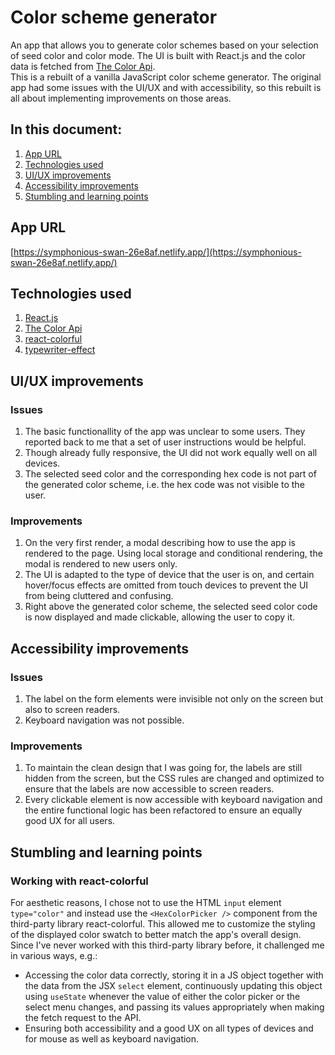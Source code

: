 # Color scheme generator
An app that allows you to generate color schemes based on your selection of seed color and color mode. The UI is built with React.js and the color data is fetched from [The Color Api](https://www.thecolorapi.com/).  
This is a rebuilt of a vanilla JavaScript color scheme generator. The original app had some issues with the UI/UX and with accessibility, so this rebuilt is all about implementing improvements on those areas.

## In this document:
1. [App URL](#app-url)
2. [Technologies used](#technologies-used)
3. [UI/UX improvements](#ui/ux-improvements)
4. [Accessibility improvements](#accessibility-improvements)
5. [Stumbling and learning points](#stumbling-and-learning-points)


## App URL
[https://symphonious-swan-26e8af.netlify.app/](https://symphonious-swan-26e8af.netlify.app/)


## Technologies used
1. [React.js](https://react.dev/)
2. [The Color Api](https://www.thecolorapi.com/)
3. [react-colorful](https://www.npmjs.com/package/react-colorful)
4. [typewriter-effect](https://www.npmjs.com/package/typewriter-effect)


## UI/UX improvements
### Issues
1. The basic functionallity of the app was unclear to some users. They reported back to me that a set of user instructions would be helpful.
2. Though already fully responsive, the UI did not work equally well on all devices.
3. The selected seed color and the corresponding hex code is not part of the generated color scheme, i.e. the hex code was not visible to the user.

### Improvements
1. On the very first render, a modal describing how to use the app is rendered to the page. Using local storage and conditional rendering, the modal is rendered to new users only.
2. The UI is adapted to the type of device that the user is on, and certain hover/focus effects are omitted from touch devices to prevent the UI from being cluttered and confusing.
3. Right above the generated color scheme, the selected seed color code is now displayed and made clickable, allowing the user to copy it.


## Accessibility improvements
### Issues
1. The label on the form elements were invisible not only on the screen but also to screen readers.
2. Keyboard navigation was not possible.

### Improvements
1. To maintain the clean design that I was going for, the labels are still hidden from the screen, but the CSS rules are changed and optimized to ensure that the labels are now accessible to screen readers.
2. Every clickable element is now accessible with keyboard navigation and the entire functional logic has been refactored to ensure an equally good UX for all users.


## Stumbling and learning points
### Working with react-colorful
For aesthetic reasons, I chose not to use the HTML `input` element `type="color"` and instead use the `<HexColorPicker />` component from the third-party library react-colorful. This allowed me to customize the styling of the displayed color swatch to better match the app's overall design. Since I've never worked with this third-party library before, it challenged me in various ways, e.g.:
- Accessing the color data correctly, storing it in a JS object together with the data from the JSX `select` element, continuously updating this object using `useState` whenever the value of either the color picker or the select menu changes, and passing its values appropriately when making the fetch request to the API.
- Ensuring both accessibility and a good UX on all types of devices and for mouse as well as keyboard navigation.